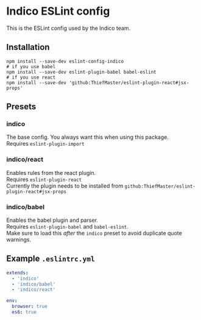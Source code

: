 # Indico ESLint config

This is the ESLint config used by the Indico team.

## Installation

```shell
npm install --save-dev eslint-config-indico
# if you use babel
npm install --save-dev eslint-plugin-babel babel-eslint
# if you use react
npm install --save-dev 'github:ThiefMaster/eslint-plugin-react#jsx-props'
```

## Presets

### indico
The base config. You always want this when using this package.  
Requires `eslint-plugin-import`

### indico/react
Enables rules from the react plugin.  
Requires `eslint-plugin-react`  
Currently the plugin needs to be installed from `github:ThiefMaster/eslint-plugin-react#jsx-props`

### indico/babel
Enables the babel plugin and parser.  
Requires `eslint-plugin-babel` and `babel-eslint`.  
Make sure to load this *after* the `indico` preset to avoid duplicate quote warnings.


## Example `.eslintrc.yml`

```yaml
extends:
  - 'indico'
  - 'indico/babel'
  - 'indico/react'

env:
  browser: true
  es6: true
```
